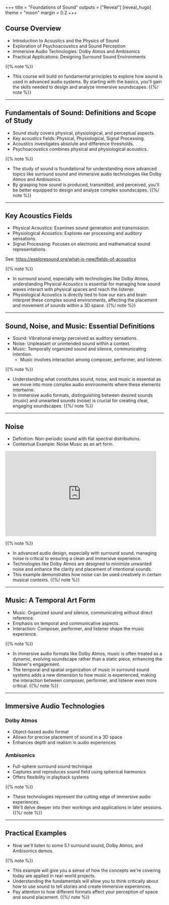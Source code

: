 +++
title = "Foundations of Sound"
outputs = ["Reveal"]
[reveal_hugo]
theme = "moon"
margin = 0.2
+++

## Course Overview

- Introduction to Acoustics and the Physics of Sound
- Exploration of Psychoacoustics and Sound Perception
- Immersive Audio Technologies: Dolby Atmos and Ambisonics
- Practical Applications: Designing Surround Sound Environments

{{% note %}}
- This course will build on fundamental principles to explore how sound is used in advanced audio systems. By starting with the basics, you'll gain the skills needed to design and analyze immersive soundscapes.
{{%/ note %}}

---

## Fundamentals of Sound: Definitions and Scope of Study

- Sound study covers physical, physiological, and perceptual aspects.
- Key acoustics fields: Physical, Physiological, Signal Processing.
- Acoustics investigates absolute and difference thresholds.
- Psychoacoustics combines physical and physiological acoustics.

{{% note %}}
- The study of sound is foundational for understanding more advanced topics like surround sound and immersive audio technologies like Dolby Atmos and Ambisonics. 
- By grasping how sound is produced, transmitted, and perceived, you'll be better equipped to design and analyze complex soundscapes.
{{%/ note %}}

---

## Key Acoustics Fields

- Physical Acoustics: Examines sound generation and transmission.
- Physiological Acoustics: Explores ear processing and auditory sensations.
- Signal Processing: Focuses on electronic and mathematical sound representations.

See: https://exploresound.org/what-is-new/fields-of-acoustics

{{% note %}}
- In surround sound, especially with technologies like Dolby Atmos, understanding Physical Acoustics is essential for managing how sound waves interact with physical spaces and reach the listener.
- Physiological Acoustics is directly tied to how our ears and brain interpret these complex sound environments, affecting the placement and movement of sounds within a 3D space.
{{%/ note %}}

---

## Sound, Noise, and Music: Essential Definitions

- Sound: Vibrational energy perceived as auditory sensations.
- Noise: Unpleasant or unintended sound within a context.
- Music: Temporally organized sound and silence, communicating intention.
  - Music involves interaction among composer, performer, and listener.

{{% note %}}
- Understanding what constitutes sound, noise, and music is essential as we move into more complex audio environments where these elements intertwine.
- In immersive audio formats, distinguishing between desired sounds (music) and unwanted sounds (noise) is crucial for creating clear, engaging soundscapes.
{{%/ note %}}

---

## Noise

- Definition: Non-periodic sound with flat spectral distributions.
- Contextual Example: Noise Music as an art form.

<iframe width="480" height="270" src="https://www.youtube.com/embed/_DLzEJjew0s" frameborder="0" allowfullscreen></iframe>

{{% note %}}
- In advanced audio design, especially with surround sound, managing noise is critical to ensuring a clean and immersive experience.
- Technologies like Dolby Atmos are designed to minimize unwanted noise and enhance the clarity and placement of intentional sounds.
- This example demonstrates how noise can be used creatively in certain musical contexts.
{{%/ note %}}

---

## Music: A Temporal Art Form

- Music: Organized sound and silence, communicating without direct reference.
- Emphasis on temporal and communicative aspects.
- Interaction: Composer, performer, and listener shape the music experience.

{{% note %}}
- In immersive audio formats like Dolby Atmos, music is often treated as a dynamic, evolving soundscape rather than a static piece, enhancing the listener's engagement.
- The temporal and spatial organization of music in surround sound systems adds a new dimension to how music is experienced, making the interaction between composer, performer, and listener even more critical.
{{%/ note %}}

---

## Immersive Audio Technologies

### Dolby Atmos
- Object-based audio format
- Allows for precise placement of sound in a 3D space
- Enhances depth and realism in audio experiences

### Ambisonics
- Full-sphere surround sound technique
- Captures and reproduces sound field using spherical harmonics
- Offers flexibility in playback systems

{{% note %}}
- These technologies represent the cutting edge of immersive audio experiences.
- We'll delve deeper into their workings and applications in later sessions.
{{%/ note %}}

---

## Practical Examples

- Now we'll listen to some 5.1 surround sound, Dolby Atmos, and Ambisonics demos.

{{% note %}}
- This example will give you a sense of how the concepts we're covering today are applied in real-world projects. 
- Understanding the fundamentals will allow you to think critically about how to use sound to tell stories and create immersive experiences.
- Pay attention to how different formats affect your perception of space and sound placement.
{{%/ note %}}

